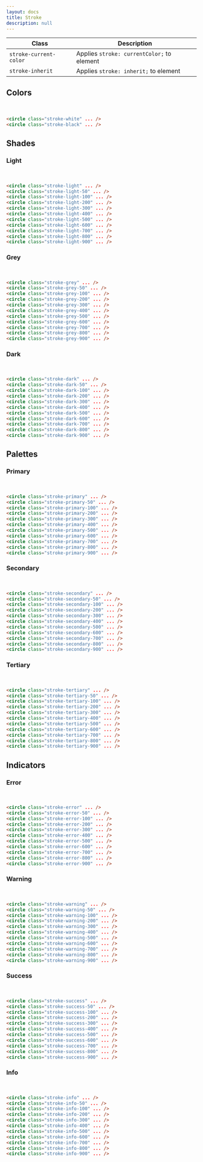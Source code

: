 ```yaml
---
layout: docs
title: Stroke
description: null
---
```


| Class                  | Description                                |
| ---------------------- | ------------------------------------------ |
| `stroke-current-color` | Applies `stroke: currentColor;` to element |
| `stroke-inherit`       | Applies `stroke: inherit;` to element      |

## Colors

<div>
  <svg width="16" height="16" viewBox="0 0 16 16">
    <circle class="stroke-white" stroke-width="4" fill="none" cx="8" cy="8" r="6"/>
  </svg>
  <svg width="16" height="16" viewBox="0 0 16 16">
    <circle class="stroke-black" stroke-width="4" fill="none" cx="8" cy="8" r="6"/>
  </svg>
</div>

```html
<circle class="stroke-white" ... />
<circle class="stroke-black" ... />
```

## Shades

### Light

<div>
  <svg width="16" height="16" viewBox="0 0 16 16">
    <circle class="stroke-light" stroke-width="4" fill="none" cx="8" cy="8" r="6"/>
  </svg>
  <svg width="16" height="16" viewBox="0 0 16 16">
    <circle class="stroke-light-50" stroke-width="4" fill="none" cx="8" cy="8" r="6"/>
  </svg>
  <svg width="16" height="16" viewBox="0 0 16 16">
    <circle class="stroke-light-100" stroke-width="4" fill="none" cx="8" cy="8" r="6"/>
  </svg>
  <svg width="16" height="16" viewBox="0 0 16 16">
    <circle class="stroke-light-200" stroke-width="4" fill="none" cx="8" cy="8" r="6"/>
  </svg>
  <svg width="16" height="16" viewBox="0 0 16 16">
    <circle class="stroke-light-300" stroke-width="4" fill="none" cx="8" cy="8" r="6"/>
  </svg>
  <svg width="16" height="16" viewBox="0 0 16 16">
    <circle class="stroke-light-400" stroke-width="4" fill="none" cx="8" cy="8" r="6"/>
  </svg>
  <svg width="16" height="16" viewBox="0 0 16 16">
    <circle class="stroke-light-500" stroke-width="4" fill="none" cx="8" cy="8" r="6"/>
  </svg>
  <svg width="16" height="16" viewBox="0 0 16 16">
    <circle class="stroke-light-600" stroke-width="4" fill="none" cx="8" cy="8" r="6"/>
  </svg>
  <svg width="16" height="16" viewBox="0 0 16 16">
    <circle class="stroke-light-700" stroke-width="4" fill="none" cx="8" cy="8" r="6"/>
  </svg>
  <svg width="16" height="16" viewBox="0 0 16 16">
    <circle class="stroke-light-800" stroke-width="4" fill="none" cx="8" cy="8" r="6"/>
  </svg>
  <svg width="16" height="16" viewBox="0 0 16 16">
    <circle class="stroke-light-900" stroke-width="4" fill="none" cx="8" cy="8" r="6"/>
  </svg>
</div>

```html
<circle class="stroke-light" ... />
<circle class="stroke-light-50" ... />
<circle class="stroke-light-100" ... />
<circle class="stroke-light-200" ... />
<circle class="stroke-light-300" ... />
<circle class="stroke-light-400" ... />
<circle class="stroke-light-500" ... />
<circle class="stroke-light-600" ... />
<circle class="stroke-light-700" ... />
<circle class="stroke-light-800" ... />
<circle class="stroke-light-900" ... />
```

### Grey

<div>
  <svg width="16" height="16" viewBox="0 0 16 16">
    <circle class="stroke-grey" stroke-width="4" fill="none" cx="8" cy="8" r="6"/>
  </svg>
  <svg width="16" height="16" viewBox="0 0 16 16">
    <circle class="stroke-grey-50" stroke-width="4" fill="none" cx="8" cy="8" r="6"/>
  </svg>
  <svg width="16" height="16" viewBox="0 0 16 16">
    <circle class="stroke-grey-100" stroke-width="4" fill="none" cx="8" cy="8" r="6"/>
  </svg>
  <svg width="16" height="16" viewBox="0 0 16 16">
    <circle class="stroke-grey-200" stroke-width="4" fill="none" cx="8" cy="8" r="6"/>
  </svg>
  <svg width="16" height="16" viewBox="0 0 16 16">
    <circle class="stroke-grey-300" stroke-width="4" fill="none" cx="8" cy="8" r="6"/>
  </svg>
  <svg width="16" height="16" viewBox="0 0 16 16">
    <circle class="stroke-grey-400" stroke-width="4" fill="none" cx="8" cy="8" r="6"/>
  </svg>
  <svg width="16" height="16" viewBox="0 0 16 16">
    <circle class="stroke-grey-500" stroke-width="4" fill="none" cx="8" cy="8" r="6"/>
  </svg>
  <svg width="16" height="16" viewBox="0 0 16 16">
    <circle class="stroke-grey-600" stroke-width="4" fill="none" cx="8" cy="8" r="6"/>
  </svg>
  <svg width="16" height="16" viewBox="0 0 16 16">
    <circle class="stroke-grey-700" stroke-width="4" fill="none" cx="8" cy="8" r="6"/>
  </svg>
  <svg width="16" height="16" viewBox="0 0 16 16">
    <circle class="stroke-grey-800" stroke-width="4" fill="none" cx="8" cy="8" r="6"/>
  </svg>
  <svg width="16" height="16" viewBox="0 0 16 16">
    <circle class="stroke-grey-900" stroke-width="4" fill="none" cx="8" cy="8" r="6"/>
  </svg>
</div>

```html
<circle class="stroke-grey" ... />
<circle class="stroke-grey-50" ... />
<circle class="stroke-grey-100" ... />
<circle class="stroke-grey-200" ... />
<circle class="stroke-grey-300" ... />
<circle class="stroke-grey-400" ... />
<circle class="stroke-grey-500" ... />
<circle class="stroke-grey-600" ... />
<circle class="stroke-grey-700" ... />
<circle class="stroke-grey-800" ... />
<circle class="stroke-grey-900" ... />
```

### Dark

<div>
  <svg width="16" height="16" viewBox="0 0 16 16">
    <circle class="stroke-dark" stroke-width="4" fill="none" cx="8" cy="8" r="6"/>
  </svg>
  <svg width="16" height="16" viewBox="0 0 16 16">
    <circle class="stroke-dark-50" stroke-width="4" fill="none" cx="8" cy="8" r="6"/>
  </svg>
  <svg width="16" height="16" viewBox="0 0 16 16">
    <circle class="stroke-dark-100" stroke-width="4" fill="none" cx="8" cy="8" r="6"/>
  </svg>
  <svg width="16" height="16" viewBox="0 0 16 16">
    <circle class="stroke-dark-200" stroke-width="4" fill="none" cx="8" cy="8" r="6"/>
  </svg>
  <svg width="16" height="16" viewBox="0 0 16 16">
    <circle class="stroke-dark-300" stroke-width="4" fill="none" cx="8" cy="8" r="6"/>
  </svg>
  <svg width="16" height="16" viewBox="0 0 16 16">
    <circle class="stroke-dark-400" stroke-width="4" fill="none" cx="8" cy="8" r="6"/>
  </svg>
  <svg width="16" height="16" viewBox="0 0 16 16">
    <circle class="stroke-dark-500" stroke-width="4" fill="none" cx="8" cy="8" r="6"/>
  </svg>
  <svg width="16" height="16" viewBox="0 0 16 16">
    <circle class="stroke-dark-600" stroke-width="4" fill="none" cx="8" cy="8" r="6"/>
  </svg>
  <svg width="16" height="16" viewBox="0 0 16 16">
    <circle class="stroke-dark-700" stroke-width="4" fill="none" cx="8" cy="8" r="6"/>
  </svg>
  <svg width="16" height="16" viewBox="0 0 16 16">
    <circle class="stroke-dark-800" stroke-width="4" fill="none" cx="8" cy="8" r="6"/>
  </svg>
  <svg width="16" height="16" viewBox="0 0 16 16">
    <circle class="stroke-dark-900" stroke-width="4" fill="none" cx="8" cy="8" r="6"/>
  </svg>
</div>

```html
<circle class="stroke-dark" ... />
<circle class="stroke-dark-50" ... />
<circle class="stroke-dark-100" ... />
<circle class="stroke-dark-200" ... />
<circle class="stroke-dark-300" ... />
<circle class="stroke-dark-400" ... />
<circle class="stroke-dark-500" ... />
<circle class="stroke-dark-600" ... />
<circle class="stroke-dark-700" ... />
<circle class="stroke-dark-800" ... />
<circle class="stroke-dark-900" ... />
```

## Palettes

### Primary

<div>
  <svg width="16" height="16" viewBox="0 0 16 16">
    <circle class="stroke-primary" stroke-width="4" fill="none" cx="8" cy="8" r="6"/>
  </svg>
  <svg width="16" height="16" viewBox="0 0 16 16">
    <circle class="stroke-primary-50" stroke-width="4" fill="none" cx="8" cy="8" r="6"/>
  </svg>
  <svg width="16" height="16" viewBox="0 0 16 16">
    <circle class="stroke-primary-100" stroke-width="4" fill="none" cx="8" cy="8" r="6"/>
  </svg>
  <svg width="16" height="16" viewBox="0 0 16 16">
    <circle class="stroke-primary-200" stroke-width="4" fill="none" cx="8" cy="8" r="6"/>
  </svg>
  <svg width="16" height="16" viewBox="0 0 16 16">
    <circle class="stroke-primary-300" stroke-width="4" fill="none" cx="8" cy="8" r="6"/>
  </svg>
  <svg width="16" height="16" viewBox="0 0 16 16">
    <circle class="stroke-primary-400" stroke-width="4" fill="none" cx="8" cy="8" r="6"/>
  </svg>
  <svg width="16" height="16" viewBox="0 0 16 16">
    <circle class="stroke-primary-500" stroke-width="4" fill="none" cx="8" cy="8" r="6"/>
  </svg>
  <svg width="16" height="16" viewBox="0 0 16 16">
    <circle class="stroke-primary-600" stroke-width="4" fill="none" cx="8" cy="8" r="6"/>
  </svg>
  <svg width="16" height="16" viewBox="0 0 16 16">
    <circle class="stroke-primary-700" stroke-width="4" fill="none" cx="8" cy="8" r="6"/>
  </svg>
  <svg width="16" height="16" viewBox="0 0 16 16">
    <circle class="stroke-primary-800" stroke-width="4" fill="none" cx="8" cy="8" r="6"/>
  </svg>
  <svg width="16" height="16" viewBox="0 0 16 16">
    <circle class="stroke-primary-900" stroke-width="4" fill="none" cx="8" cy="8" r="6"/>
  </svg>
</div>

```html
<circle class="stroke-primary" ... />
<circle class="stroke-primary-50" ... />
<circle class="stroke-primary-100" ... />
<circle class="stroke-primary-200" ... />
<circle class="stroke-primary-300" ... />
<circle class="stroke-primary-400" ... />
<circle class="stroke-primary-500" ... />
<circle class="stroke-primary-600" ... />
<circle class="stroke-primary-700" ... />
<circle class="stroke-primary-800" ... />
<circle class="stroke-primary-900" ... />
```

### Secondary

<div>
  <svg width="16" height="16" viewBox="0 0 16 16">
    <circle class="stroke-secondary" stroke-width="4" fill="none" cx="8" cy="8" r="6"/>
  </svg>
  <svg width="16" height="16" viewBox="0 0 16 16">
    <circle class="stroke-secondary-50" stroke-width="4" fill="none" cx="8" cy="8" r="6"/>
  </svg>
  <svg width="16" height="16" viewBox="0 0 16 16">
    <circle class="stroke-secondary-100" stroke-width="4" fill="none" cx="8" cy="8" r="6"/>
  </svg>
  <svg width="16" height="16" viewBox="0 0 16 16">
    <circle class="stroke-secondary-200" stroke-width="4" fill="none" cx="8" cy="8" r="6"/>
  </svg>
  <svg width="16" height="16" viewBox="0 0 16 16">
    <circle class="stroke-secondary-300" stroke-width="4" fill="none" cx="8" cy="8" r="6"/>
  </svg>
  <svg width="16" height="16" viewBox="0 0 16 16">
    <circle class="stroke-secondary-400" stroke-width="4" fill="none" cx="8" cy="8" r="6"/>
  </svg>
  <svg width="16" height="16" viewBox="0 0 16 16">
    <circle class="stroke-secondary-500" stroke-width="4" fill="none" cx="8" cy="8" r="6"/>
  </svg>
  <svg width="16" height="16" viewBox="0 0 16 16">
    <circle class="stroke-secondary-600" stroke-width="4" fill="none" cx="8" cy="8" r="6"/>
  </svg>
  <svg width="16" height="16" viewBox="0 0 16 16">
    <circle class="stroke-secondary-700" stroke-width="4" fill="none" cx="8" cy="8" r="6"/>
  </svg>
  <svg width="16" height="16" viewBox="0 0 16 16">
    <circle class="stroke-secondary-800" stroke-width="4" fill="none" cx="8" cy="8" r="6"/>
  </svg>
  <svg width="16" height="16" viewBox="0 0 16 16">
    <circle class="stroke-secondary-900" stroke-width="4" fill="none" cx="8" cy="8" r="6"/>
  </svg>
</div>

```html
<circle class="stroke-secondary" ... />
<circle class="stroke-secondary-50" ... />
<circle class="stroke-secondary-100" ... />
<circle class="stroke-secondary-200" ... />
<circle class="stroke-secondary-300" ... />
<circle class="stroke-secondary-400" ... />
<circle class="stroke-secondary-500" ... />
<circle class="stroke-secondary-600" ... />
<circle class="stroke-secondary-700" ... />
<circle class="stroke-secondary-800" ... />
<circle class="stroke-secondary-900" ... />
```

### Tertiary

<div>
  <svg width="16" height="16" viewBox="0 0 16 16">
    <circle class="stroke-tertiary" stroke-width="4" fill="none" cx="8" cy="8" r="6"/>
  </svg>
  <svg width="16" height="16" viewBox="0 0 16 16">
    <circle class="stroke-tertiary-50" stroke-width="4" fill="none" cx="8" cy="8" r="6"/>
  </svg>
  <svg width="16" height="16" viewBox="0 0 16 16">
    <circle class="stroke-tertiary-100" stroke-width="4" fill="none" cx="8" cy="8" r="6"/>
  </svg>
  <svg width="16" height="16" viewBox="0 0 16 16">
    <circle class="stroke-tertiary-200" stroke-width="4" fill="none" cx="8" cy="8" r="6"/>
  </svg>
  <svg width="16" height="16" viewBox="0 0 16 16">
    <circle class="stroke-tertiary-300" stroke-width="4" fill="none" cx="8" cy="8" r="6"/>
  </svg>
  <svg width="16" height="16" viewBox="0 0 16 16">
    <circle class="stroke-tertiary-400" stroke-width="4" fill="none" cx="8" cy="8" r="6"/>
  </svg>
  <svg width="16" height="16" viewBox="0 0 16 16">
    <circle class="stroke-tertiary-500" stroke-width="4" fill="none" cx="8" cy="8" r="6"/>
  </svg>
  <svg width="16" height="16" viewBox="0 0 16 16">
    <circle class="stroke-tertiary-600" stroke-width="4" fill="none" cx="8" cy="8" r="6"/>
  </svg>
  <svg width="16" height="16" viewBox="0 0 16 16">
    <circle class="stroke-tertiary-700" stroke-width="4" fill="none" cx="8" cy="8" r="6"/>
  </svg>
  <svg width="16" height="16" viewBox="0 0 16 16">
    <circle class="stroke-tertiary-800" stroke-width="4" fill="none" cx="8" cy="8" r="6"/>
  </svg>
  <svg width="16" height="16" viewBox="0 0 16 16">
    <circle class="stroke-tertiary-900" stroke-width="4" fill="none" cx="8" cy="8" r="6"/>
  </svg>
</div>

```html
<circle class="stroke-tertiary" ... />
<circle class="stroke-tertiary-50" ... />
<circle class="stroke-tertiary-100" ... />
<circle class="stroke-tertiary-200" ... />
<circle class="stroke-tertiary-300" ... />
<circle class="stroke-tertiary-400" ... />
<circle class="stroke-tertiary-500" ... />
<circle class="stroke-tertiary-600" ... />
<circle class="stroke-tertiary-700" ... />
<circle class="stroke-tertiary-800" ... />
<circle class="stroke-tertiary-900" ... />
```

## Indicators

### Error

<div>
  <svg width="16" height="16" viewBox="0 0 16 16">
    <circle class="stroke-error" stroke-width="4" fill="none" cx="8" cy="8" r="6"/>
  </svg>
  <svg width="16" height="16" viewBox="0 0 16 16">
    <circle class="stroke-error-50" stroke-width="4" fill="none" cx="8" cy="8" r="6"/>
  </svg>
  <svg width="16" height="16" viewBox="0 0 16 16">
    <circle class="stroke-error-100" stroke-width="4" fill="none" cx="8" cy="8" r="6"/>
  </svg>
  <svg width="16" height="16" viewBox="0 0 16 16">
    <circle class="stroke-error-200" stroke-width="4" fill="none" cx="8" cy="8" r="6"/>
  </svg>
  <svg width="16" height="16" viewBox="0 0 16 16">
    <circle class="stroke-error-300" stroke-width="4" fill="none" cx="8" cy="8" r="6"/>
  </svg>
  <svg width="16" height="16" viewBox="0 0 16 16">
    <circle class="stroke-error-400" stroke-width="4" fill="none" cx="8" cy="8" r="6"/>
  </svg>
  <svg width="16" height="16" viewBox="0 0 16 16">
    <circle class="stroke-error-500" stroke-width="4" fill="none" cx="8" cy="8" r="6"/>
  </svg>
  <svg width="16" height="16" viewBox="0 0 16 16">
    <circle class="stroke-error-600" stroke-width="4" fill="none" cx="8" cy="8" r="6"/>
  </svg>
  <svg width="16" height="16" viewBox="0 0 16 16">
    <circle class="stroke-error-700" stroke-width="4" fill="none" cx="8" cy="8" r="6"/>
  </svg>
  <svg width="16" height="16" viewBox="0 0 16 16">
    <circle class="stroke-error-800" stroke-width="4" fill="none" cx="8" cy="8" r="6"/>
  </svg>
  <svg width="16" height="16" viewBox="0 0 16 16">
    <circle class="stroke-error-900" stroke-width="4" fill="none" cx="8" cy="8" r="6"/>
  </svg>
</div>

```html
<circle class="stroke-error" ... />
<circle class="stroke-error-50" ... />
<circle class="stroke-error-100" ... />
<circle class="stroke-error-200" ... />
<circle class="stroke-error-300" ... />
<circle class="stroke-error-400" ... />
<circle class="stroke-error-500" ... />
<circle class="stroke-error-600" ... />
<circle class="stroke-error-700" ... />
<circle class="stroke-error-800" ... />
<circle class="stroke-error-900" ... />
```

### Warning

<div>
  <svg width="16" height="16" viewBox="0 0 16 16">
    <circle class="stroke-warning" stroke-width="4" fill="none" cx="8" cy="8" r="6"/>
  </svg>
  <svg width="16" height="16" viewBox="0 0 16 16">
    <circle class="stroke-warning-50" stroke-width="4" fill="none" cx="8" cy="8" r="6"/>
  </svg>
  <svg width="16" height="16" viewBox="0 0 16 16">
    <circle class="stroke-warning-100" stroke-width="4" fill="none" cx="8" cy="8" r="6"/>
  </svg>
  <svg width="16" height="16" viewBox="0 0 16 16">
    <circle class="stroke-warning-200" stroke-width="4" fill="none" cx="8" cy="8" r="6"/>
  </svg>
  <svg width="16" height="16" viewBox="0 0 16 16">
    <circle class="stroke-warning-300" stroke-width="4" fill="none" cx="8" cy="8" r="6"/>
  </svg>
  <svg width="16" height="16" viewBox="0 0 16 16">
    <circle class="stroke-warning-400" stroke-width="4" fill="none" cx="8" cy="8" r="6"/>
  </svg>
  <svg width="16" height="16" viewBox="0 0 16 16">
    <circle class="stroke-warning-500" stroke-width="4" fill="none" cx="8" cy="8" r="6"/>
  </svg>
  <svg width="16" height="16" viewBox="0 0 16 16">
    <circle class="stroke-warning-600" stroke-width="4" fill="none" cx="8" cy="8" r="6"/>
  </svg>
  <svg width="16" height="16" viewBox="0 0 16 16">
    <circle class="stroke-warning-700" stroke-width="4" fill="none" cx="8" cy="8" r="6"/>
  </svg>
  <svg width="16" height="16" viewBox="0 0 16 16">
    <circle class="stroke-warning-800" stroke-width="4" fill="none" cx="8" cy="8" r="6"/>
  </svg>
  <svg width="16" height="16" viewBox="0 0 16 16">
    <circle class="stroke-warning-900" stroke-width="4" fill="none" cx="8" cy="8" r="6"/>
  </svg>
</div>

```html
<circle class="stroke-warning" ... />
<circle class="stroke-warning-50" ... />
<circle class="stroke-warning-100" ... />
<circle class="stroke-warning-200" ... />
<circle class="stroke-warning-300" ... />
<circle class="stroke-warning-400" ... />
<circle class="stroke-warning-500" ... />
<circle class="stroke-warning-600" ... />
<circle class="stroke-warning-700" ... />
<circle class="stroke-warning-800" ... />
<circle class="stroke-warning-900" ... />
```

### Success

<div>
  <svg width="16" height="16" viewBox="0 0 16 16">
    <circle class="stroke-success" stroke-width="4" fill="none" cx="8" cy="8" r="6"/>
  </svg>
  <svg width="16" height="16" viewBox="0 0 16 16">
    <circle class="stroke-success-50" stroke-width="4" fill="none" cx="8" cy="8" r="6"/>
  </svg>
  <svg width="16" height="16" viewBox="0 0 16 16">
    <circle class="stroke-success-100" stroke-width="4" fill="none" cx="8" cy="8" r="6"/>
  </svg>
  <svg width="16" height="16" viewBox="0 0 16 16">
    <circle class="stroke-success-200" stroke-width="4" fill="none" cx="8" cy="8" r="6"/>
  </svg>
  <svg width="16" height="16" viewBox="0 0 16 16">
    <circle class="stroke-success-300" stroke-width="4" fill="none" cx="8" cy="8" r="6"/>
  </svg>
  <svg width="16" height="16" viewBox="0 0 16 16">
    <circle class="stroke-success-400" stroke-width="4" fill="none" cx="8" cy="8" r="6"/>
  </svg>
  <svg width="16" height="16" viewBox="0 0 16 16">
    <circle class="stroke-success-500" stroke-width="4" fill="none" cx="8" cy="8" r="6"/>
  </svg>
  <svg width="16" height="16" viewBox="0 0 16 16">
    <circle class="stroke-success-600" stroke-width="4" fill="none" cx="8" cy="8" r="6"/>
  </svg>
  <svg width="16" height="16" viewBox="0 0 16 16">
    <circle class="stroke-success-700" stroke-width="4" fill="none" cx="8" cy="8" r="6"/>
  </svg>
  <svg width="16" height="16" viewBox="0 0 16 16">
    <circle class="stroke-success-800" stroke-width="4" fill="none" cx="8" cy="8" r="6"/>
  </svg>
  <svg width="16" height="16" viewBox="0 0 16 16">
    <circle class="stroke-success-900" stroke-width="4" fill="none" cx="8" cy="8" r="6"/>
  </svg>
</div>

```html
<circle class="stroke-success" ... />
<circle class="stroke-success-50" ... />
<circle class="stroke-success-100" ... />
<circle class="stroke-success-200" ... />
<circle class="stroke-success-300" ... />
<circle class="stroke-success-400" ... />
<circle class="stroke-success-500" ... />
<circle class="stroke-success-600" ... />
<circle class="stroke-success-700" ... />
<circle class="stroke-success-800" ... />
<circle class="stroke-success-900" ... />
```

### Info

<div>
  <svg width="16" height="16" viewBox="0 0 16 16">
    <circle class="stroke-info" stroke-width="4" fill="none" cx="8" cy="8" r="6"/>
  </svg>
  <svg width="16" height="16" viewBox="0 0 16 16">
    <circle class="stroke-info-50" stroke-width="4" fill="none" cx="8" cy="8" r="6"/>
  </svg>
  <svg width="16" height="16" viewBox="0 0 16 16">
    <circle class="stroke-info-100" stroke-width="4" fill="none" cx="8" cy="8" r="6"/>
  </svg>
  <svg width="16" height="16" viewBox="0 0 16 16">
    <circle class="stroke-info-200" stroke-width="4" fill="none" cx="8" cy="8" r="6"/>
  </svg>
  <svg width="16" height="16" viewBox="0 0 16 16">
    <circle class="stroke-info-300" stroke-width="4" fill="none" cx="8" cy="8" r="6"/>
  </svg>
  <svg width="16" height="16" viewBox="0 0 16 16">
    <circle class="stroke-info-400" stroke-width="4" fill="none" cx="8" cy="8" r="6"/>
  </svg>
  <svg width="16" height="16" viewBox="0 0 16 16">
    <circle class="stroke-info-500" stroke-width="4" fill="none" cx="8" cy="8" r="6"/>
  </svg>
  <svg width="16" height="16" viewBox="0 0 16 16">
    <circle class="stroke-info-600" stroke-width="4" fill="none" cx="8" cy="8" r="6"/>
  </svg>
  <svg width="16" height="16" viewBox="0 0 16 16">
    <circle class="stroke-info-700" stroke-width="4" fill="none" cx="8" cy="8" r="6"/>
  </svg>
  <svg width="16" height="16" viewBox="0 0 16 16">
    <circle class="stroke-info-800" stroke-width="4" fill="none" cx="8" cy="8" r="6"/>
  </svg>
  <svg width="16" height="16" viewBox="0 0 16 16">
    <circle class="stroke-info-900" stroke-width="4" fill="none" cx="8" cy="8" r="6"/>
  </svg>
</div>

```html
<circle class="stroke-info" ... />
<circle class="stroke-info-50" ... />
<circle class="stroke-info-100" ... />
<circle class="stroke-info-200" ... />
<circle class="stroke-info-300" ... />
<circle class="stroke-info-400" ... />
<circle class="stroke-info-500" ... />
<circle class="stroke-info-600" ... />
<circle class="stroke-info-700" ... />
<circle class="stroke-info-800" ... />
<circle class="stroke-info-900" ... />
```
